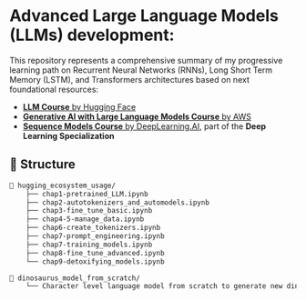 # Advanced Large Language Models (LLMs) development:

This repository represents a comprehensive summary of my progressive learning path on Recurrent Neural Networks (RNNs), Long Short Term Memory (LSTM), and Transformers architectures based on next foundational resources:

- [**LLM Course** by Hugging Face](https://huggingface.co/learn/llm-course/)
- [**Generative AI with Large Language Models Course** by AWS](https://www.coursera.org/learn/generative-ai-with-llms)
- [**Sequence Models Course** by DeepLearning.AI](https://www.coursera.org/learn/nlp-sequence-models), part of the **Deep Learning Specialization**

## 📁 Structure

```bash
📂 hugging_ecosystem_usage/
    ├── chap1-pretrained_LLM.ipynb
    ├── chap2-autotokenizers_and_automodels.ipynb
    ├── chap3-fine_tune_basic.ipynb
    ├── chap4-5-manage_data.ipynb
    ├── chap6-create_tokenizers.ipynb
    ├── chap7-prompt_engineering.ipynb
    ├── chap7-training_models.ipynb
    ├── chap8-fine_tune_advanced.ipynb
    └── chap9-detoxifying_models.ipynb

📂 dinosaurus_model_from_scratch/
    └── Character level language model from scratch to generate new dinosaurus names
